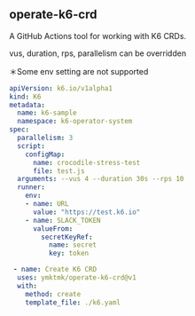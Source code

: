 ## operate-k6-crd

A GitHub Actions tool for working with K6 CRDs.

vus, duration, rps, parallelism can be overridden

＊Some env setting are not supported

```yaml
apiVersion: k6.io/v1alpha1
kind: K6
metadata:
  name: k6-sample
  namespace: k6-operator-system
spec:
  parallelism: 3
  script:
    configMap:
      name: crocodile-stress-test
      file: test.js
  arguments: --vus 4 --duration 30s --rps 10
  runner:
    env:
    - name: URL
      value: "https://test.k6.io"
    - name: SLACK_TOKEN
      valueFrom: 
        secretKeyRef:
          name: secret
          key: token
```

```yaml
 - name: Create K6 CRD
  uses: ymktmk/operate-k6-crd@v1
  with: 
    method: create
    template_file: ./k6.yaml
```
